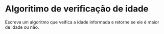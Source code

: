 # Algoritimo de verificação de idade

Escreva um algoritmo que veifica a idade informada e retorne se ele é maior de idade ou não.



